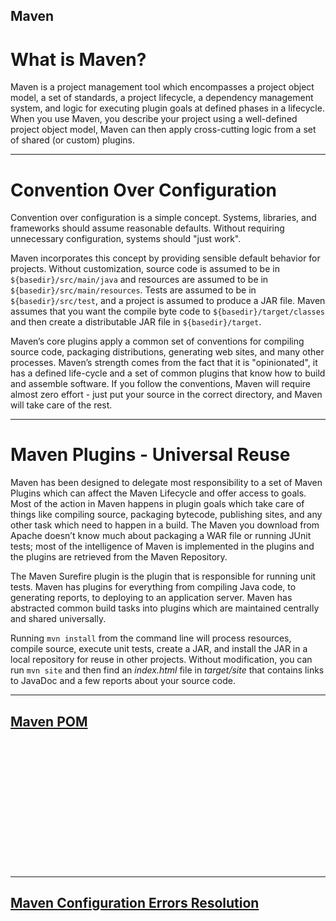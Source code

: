 Maven
---

# What is Maven?

Maven is a project management tool which encompasses a project object model, a set of standards, a project lifecycle, a dependency management system, and logic for executing plugin goals at defined phases in a lifecycle. When you use Maven, you describe your project using a well-defined project object model, Maven can then apply cross-cutting logic from a set of shared (or custom) plugins.

---

# Convention Over Configuration

Convention over configuration is a simple concept. Systems, libraries, and frameworks should assume reasonable defaults. Without requiring unnecessary configuration, systems should "just work".

Maven incorporates this concept by providing sensible default behavior for projects. Without customization, source code is assumed to be in `${basedir}/src/main/java` and resources are assumed to be in `${basedir}/src/main/resources`. Tests are assumed to be in `${basedir}/src/test`, and a project is assumed to produce a JAR file. Maven assumes that you want the compile byte code to `${basedir}/target/classes` and then create a distributable JAR file in `${basedir}/target`.

Maven’s core plugins apply a common set of conventions for compiling source code, packaging distributions, generating web sites, and many other processes. Maven’s strength comes from the fact that it is "opinionated", it has a defined life-cycle and a set of common plugins that know how to build and assemble software. If you follow the conventions, Maven will require almost zero effort - just put your source in the correct directory, and Maven will take care of the rest.

---

# Maven Plugins - Universal Reuse

Maven has been designed to delegate most responsibility to a set of Maven Plugins which can affect the Maven Lifecycle and offer access to goals. Most of the action in Maven happens in plugin goals which take care of things like compiling source, packaging bytecode, publishing sites, and any other task which need to happen in a build. The Maven you download from Apache doesn’t know much about packaging a WAR file or running JUnit tests; most of the intelligence of Maven is implemented in the plugins and the plugins are retrieved from the Maven Repository.

The Maven Surefire plugin is the plugin that is responsible for running unit tests. Maven has plugins for everything from compiling Java code, to generating reports, to deploying to an application server. Maven has abstracted common build tasks into plugins which are maintained centrally and shared universally.

Running `mvn install` from the command line will process resources, compile source, execute unit tests, create a JAR, and install the JAR in a local repository for reuse in other projects. Without modification, you can run `mvn site` and then find an *index.html* file in *target/site* that contains links to JavaDoc and a few reports about your source code.

---

## [Maven POM](./maven-pom-xml.md)




<br><br><br><br><br><br><br><br><br><br><br><br>


---

## [Maven Configuration Errors Resolution](./maven-error-resolutions.md)
